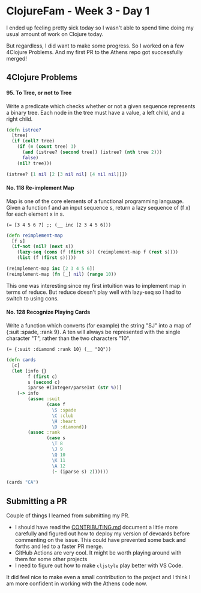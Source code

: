 # ClojureFam - Week 3 - Day 1

I ended up feeling pretty sick today so I wasn't able to spend time doing my usual amount of work on Clojure today.

But regardless, I did want to make some progress. So I worked on a few 4Clojure Problems. And my first PR to the Athens repo got successfully merged!

## 4Clojure Problems

#### 95. To Tree, or not to Tree

Write a predicate which checks whether or not a given sequence represents a binary tree. Each node in the tree must have a value, a left child, and a right child.

```clojure
(defn istree?
  [tree]
  (if (coll? tree)
    (if (= (count tree) 3)
      (and (istree? (second tree)) (istree? (nth tree 2)))
      false)
    (nil? tree)))

(istree? [1 nil [2 [3 nil nil] [4 nil nil]]])
```

#### No. 118 Re-implement Map

Map is one of the core elements of a functional programming language. Given a function f and an input sequence s, return a lazy sequence of (f x) for each element x in s.

`(= [3 4 5 6 7] ;; (__ inc [2 3 4 5 6]))`

```clojure
(defn reimplement-map
  [f s]
  (if-not (nil? (next s))
    (lazy-seq (cons (f (first s)) (reimplement-map f (rest s))))
    (list (f (first s)))))

(reimplement-map inc [2 3 4 5 6])
(reimplement-map (fn [_] nil) (range 10))
```

This one was interesting since my first intuition was to implement map in terms of reduce. But reduce doesn't play well with lazy-seq so I had to switch to using cons.

#### No. 128 Recognize Playing Cards

Write a function which converts (for example) the string "SJ" into a map of {:suit :spade, :rank 9}. A ten will always be represented with the single character "T", rather than the two characters "10".

`(= {:suit :diamond :rank 10} (__ "DQ"))`

```clojure
(defn cards
  [c]
  (let [info {}
        f (first c)
        s (second c)
        iparse #(Integer/parseInt (str %))]
    (-> info
        (assoc :suit
               (case f
                 \S :spade
                 \C :club
                 \H :heart
                 \D :diamond))
        (assoc :rank
               (case s
                 \T 8
                 \J 9
                 \Q 10
                 \K 11
                 \A 12
                 (- (iparse s) 2))))))

(cards "CA")
```

## Submitting a PR

Couple of things I learned from submitting my PR.

- I should have read the [CONTRIBUTING.md](https://github.com/athensresearch/athens/blob/master/CONTRIBUTING.md) document a little more carefully and figured out how to deploy my version of devcards before commenting on the issue. This could have prevented some back and forths and led to a faster PR merge.
- GitHub Actions are very cool. It might be worth playing around with them for some other projects
- I need to figure out how to make `cljstyle` play better with VS Code.

It did feel nice to make even a small contribution to the project and I think I am more confident in working with the Athens code now.
